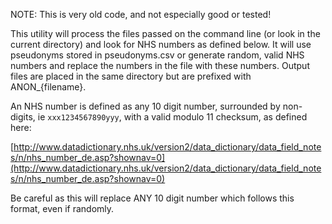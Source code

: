 NOTE: This is very old code, and not especially good or tested!

This utility will process the files passed on the command line (or look in the
current directory) and look for NHS numbers as defined below. It will use
pseudonyms stored in pseudonyms.csv or generate random, valid NHS numbers and
replace the numbers in the file with these numbers. Output files are placed in
the same directory but are prefixed with ANON_{filename}.

An NHS number is defined as any 10 digit number, surrounded by non-digits, ie
``xxx1234567890yyy``, with a valid modulo 11 checksum, as defined here:

[http://www.datadictionary.nhs.uk/version2/data_dictionary/data_field_notes/n/nhs_number_de.asp?shownav=0](http://www.datadictionary.nhs.uk/version2/data_dictionary/data_field_notes/n/nhs_number_de.asp?shownav=0)

Be careful as this will replace ANY 10 digit number which follows this format, even if randomly.

